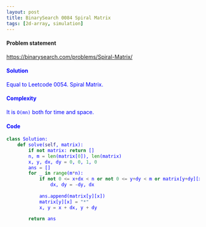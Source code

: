```yaml
---
layout: post
title: BinarySearch 0084 Spiral Matrix
tags: [2d-array, simulation]
---
```


#### Problem statement

<a href="https://binarysearch.com/problems/Spiral-Matrix/"> <font color = blue>https://binarysearch.com/problems/Spiral-Matrix/

#### Solution
Equal to Leetcode 0054. Spiral Matrix.

#### Complexity
It is `O(mn)` both for time and space.

#### Code
```python
class Solution:
    def solve(self, matrix):
        if not matrix: return []
        n, m = len(matrix[0]), len(matrix)
        x, y, dx, dy = 0, 0, 1, 0
        ans = []
        for _ in range(m*n):
            if not 0 <= x+dx < n or not 0 <= y+dy < m or matrix[y+dy][x+dx] == "*":
                dx, dy = -dy, dx
                
            ans.append(matrix[y][x])
            matrix[y][x] = "*"
            x, y = x + dx, y + dy
        
        return ans
```
